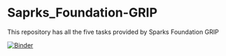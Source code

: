 # Saprks_Foundation-GRIP
This repository has  all the five tasks provided by Sparks Foundation GRIP






[![Binder](https://mybinder.org/badge_logo.svg)](https://mybinder.org/v2/gh/jaisandeshls/Saprks_Foundation-GRIP/master?filepath=Tasks)



